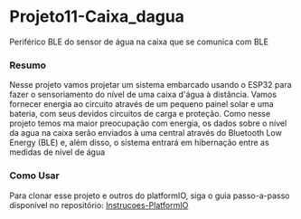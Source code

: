 # Projeto11-Caixa_dagua

 Periférico BLE do sensor de água na caixa que se comunica com BLE

### Resumo

Nesse projeto vamos projetar um sistema embarcado usando o ESP32 para fazer o sensoriamento do nível de uma caixa d'água à distância.
Vamos fornecer energia ao circuito através de um pequeno painel solar e uma bateria, com seus devidos circuitos de carga e proteção.
Como nesse projeto temos ma maior preocupação com energia, os dados sobre o nível da agua na caixa serão enviados à uma central através do Bluetooth Low Energy (BLE) 
e, além disso, o sistema entrará em hibernação entre as medidas de nível de água

### Como Usar

Para clonar esse projeto e outros do platformIO, siga o guia passo-a-passo disponível no repositório: [Instrucoes-PlatformIO](https://github.com/Zebio/Instrucoes-PlatformIO)

